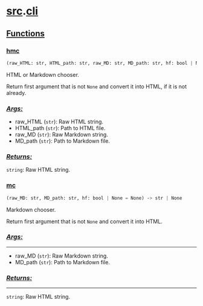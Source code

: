 # **[src](index.md).[cli](cli.md)**

    

    
<h2><b><a href="#func" id="func">Functions</a></b></h2>

    

    
<h3><b><a href="#func-hmc" id="func-hmc">hmc</a></b></h3>

```python
(raw_HTML: str, HTML_path: str, raw_MD: str, MD_path: str, hf: bool | None = None) ‑> str
```

    
HTML or Markdown chooser.

Return first argument that is not `None` and convert it into HTML, if it is not already.

    
<h3><b><i><a href="#func-hmc-args" id="func-hmc-args">Args:</a></i></b></h3>

- raw_HTML (`str`): Raw HTML string.
- HTML_path (`str`): Path to HTML file.
- raw_MD (`str`): Raw Markdown string.
- MD_path (`str`): Path to Markdown file.

    
<h3><b><i><a href="#func-hmc-returns" id="func-hmc-returns">Returns:</a></i></b></h3>

`string`: Raw HTML string.

    

    
<h3><b><a href="#func-mc" id="func-mc">mc</a></b></h3>

```python
(raw_MD: str, MD_path: str, hf: bool | None = None) ‑> str | None
```

    
Markdown chooser.

Return first argument that is not `None` and convert it into HTML.

    
<h3><b><i><a href="#func-mc-args" id="func-mc-args">Args:</a></i></b></h3>

----
- raw_MD (`str`): Raw Markdown string.
- MD_path (`str`): Path to Markdown file.

    
<h3><b><i><a href="#func-mc-returns" id="func-mc-returns">Returns:</a></i></b></h3>

-------
`string`: Raw HTML string.